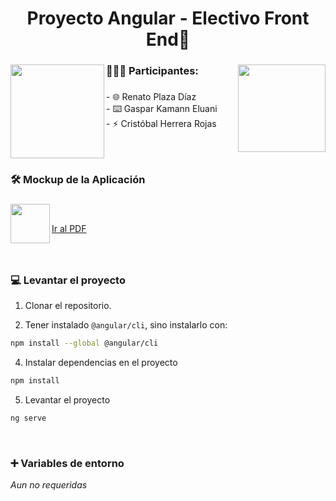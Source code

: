 <h1 align="center">Proyecto Angular - Electivo Front End👋</h1>

###

<img align="left" height="150" src="https://upload.wikimedia.org/wikipedia/commons/thumb/c/cf/Angular_full_color_logo.svg/2048px-Angular_full_color_logo.svg.png"  />

###

<img align="right" height="140" src="https://upload.wikimedia.org/wikipedia/commons/4/47/Logo_UTFSM.png"  />

###

<h3 align="left">👨🏻‍💻  Participantes:</h3>

###

<p align="left">- 🌐 Renato Plaza Díaz<br>- ⌨️ Gaspar Kamann Eluani<br>- ⚡ Cristóbal Herrera Rojas</p>

###

<br clear="both">

<h3 align="left">🛠 Mockup de la Aplicación</h3>

###

<img align="left" height="63" src="https://static.vecteezy.com/system/resources/thumbnails/017/197/488/small_2x/pdf-icon-on-transparent-background-free-png.png"  />

###

<br/>

<a  align="left"  href="https://raw.githubusercontent.com/H33Criss/AngularProyecto_Usm/main/src/assets/mock/Mockup%20proyecto%20angular.pdf" target="_blank" >Ir al PDF</a>

###

###

<br clear="both" />

<h3 align="left">💻 Levantar el proyecto </h3>

1. Clonar el repositorio.

2. Tener instalado `@angular/cli`, sino instalarlo con:

```bash
npm install --global @angular/cli
```

4. Instalar dependencias en el proyecto

```bash
npm install
```

5. Levantar el proyecto

```bash
ng serve
```

<br clear="both" />

<h3 align="left">➕ Variables de entorno</h3>

_Aun no requeridas_

###
